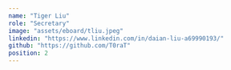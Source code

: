 ```yaml
---
name: "Tiger Liu"
role: "Secretary"
image: "assets/eboard/tliu.jpeg"
linkedin: "https://www.linkedin.com/in/daian-liu-a69990193/"
github: "https://github.com/T0raT"
position: 2
---
```

